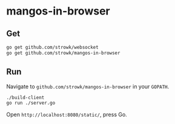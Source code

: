 # mangos-in-browser

## Get

``` bash
go get github.com/strowk/websocket
go get github.com/strowk/mangos-in-browser
```

## Run

Navigate to `github.com/strowk/mangos-in-browser` in your `GOPATH`.

``` bash
./build-client
go run ./server.go
```

Open `http://localhost:8080/static/`, press Go.
